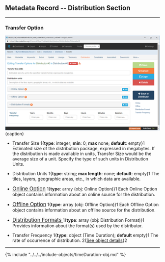 ## Metadata Record -- Distribution Section
---
### Transfer Option

![Transfer Option Edit Window](/assets/reference/edit-objects/metadata/distribution/transferOption.png){caption}

* <span class="md-element">Transfer Size</span> 1{**type**: integer; **min**: 0; **max** none; **default**: empty}1  Estimated size of the distribution package, expressed in megabytes.  If the distribution is made available in units, <span class="md-element">Transfer Size</span> would be the average size of a unit.  Specify the type of such units in <span class="md-element">Distribution Units</span>.

* <span class="md-element">Distribution Units</span> 1{**type**: string; **max length**: none; **default**: empty}1  The tiles, layers, geographic areas, etc., in which data are available. 

* [<span class="md-panel" style="font-size: larger">Online Option</span>](onlineOption.md)  1{**type**: array (obj: <span class="md-panel">Online Option</span>)}1  Each <span class="md-panel">Online Option</span> object contains information about an online source for the distribution.

* [<span class="md-panel" style="font-size: larger">Offline Option</span>](offlineOption.md)  1{**type**: array (obj: <span class="md-panel">Offline Option</span>)}1  Each <span class="md-panel">Offline Option</span> object contains information about an offline source for the distribution.

* [<span class="md-panel" style="font-size: larger">Distribution Formats <span>](format.md)  1{**type**: array (obj: <span class="md-panel">Distribution Format</span>)}1  Provides information about the format(s) used by the distributor.

* <span class="md-panel">Transfer Frequency</span> 1{**type**: object (<span class="md-panel">Time Duration</span>); **default** empty}1  The rate of occurrence of distribution.  2{[See object details](#time-duration-object)}2

---

{% include "../../../include-objects/timeDuration-obj.md" %}
